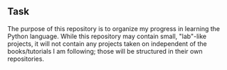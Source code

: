 ## Task
The purpose of this repository is to organize my progress in learning the Python language. While this repository may contain small, "lab"-like projects, it will not contain any projects taken on independent of the books/tutorials I am following; those will be structured in their own repositories.